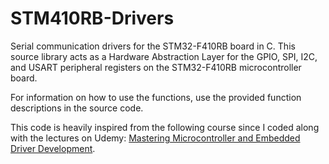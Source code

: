 # STM410RB-Drivers
Serial communication drivers for the STM32-F410RB board in C. This source library acts as a Hardware Abstraction Layer for the GPIO, SPI, I2C, and USART peripheral registers on the STM32-F410RB microcontroller board.

For information on how to use the functions, use the provided function descriptions in the source code.

This code is heavily inspired from the following course since I coded along with the lectures on Udemy: [Mastering Microcontroller and Embedded Driver Development](https://www.udemy.com/course/mastering-microcontroller-with-peripheral-driver-development/).
